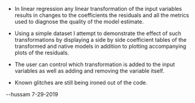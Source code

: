 * In linear regression any linear transformation of the input variables results in changes to the coefficients the residuals and all the metrics used to diagnose the quality of the model estimate.

* Using a simple dataset I attempt to demonstrate the effect of such transformations by displaying a side by side coefficient tables of the transformed and native models in addition to plotting accompanying plots of the residuals.

* The user can control which transformation is added to the input variables as well as adding and removing the variable itself.

* Known glitches are still being ironed out of the code.

--hussam 7-29-2019
